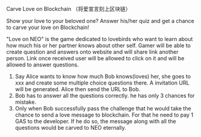Carve Love on Blockchain （将爱宣言刻上区块链）

Show your love to your beloved one? Answer his/her quiz and get a chance to carve your love on Blockchain!

"Love on NEO" is the game dedicated to lovebirds who want to learn about how much his or her partner knows about other self. Gamer will be able to create question and answers onto website and will share link another person. Link once received user will be allowed to click on it and will be allowed to answer questions. 

1. Say Alice wants to know how much Bob knows(loves) her, she goes to xxx and create some multiple choice questions there. A invitation URL will be generated. Alice then send the URL to Bob.
2. Bob has to answer all the questions correctly. he has only 3 chances for mistake. 
3. Only when Bob successfully pass the challenge that he would take the chance to send a love message to blockchain. For that he need to pay 1 GAS to the developer. If he do so, the message along with all the questions would be carved to NEO eternally.
